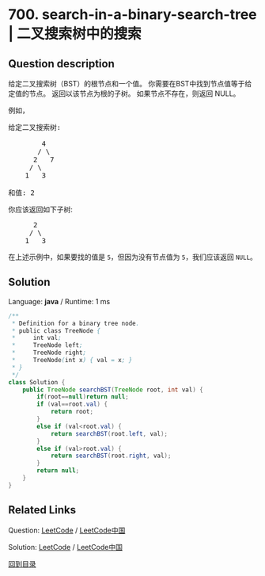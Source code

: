 ﻿# 700. search-in-a-binary-search-tree | 二叉搜索树中的搜索

## Question description

<!--If you want to use the English description, use <p>You are given the <code>root</code> of a binary search tree (BST) and an integer <code>val</code>.</p>

<p>Find the node in the BST that the node&#39;s value equals <code>val</code> and return the subtree rooted with that node. If such a node does not exist, return <code>null</code>.</p>

<p>&nbsp;</p>
<p><strong>Example 1:</strong></p>
<img alt="" src="https://assets.leetcode.com/uploads/2021/01/12/tree1.jpg" style="width: 422px; height: 302px;" />
<pre>
<strong>Input:</strong> root = [4,2,7,1,3], val = 2
<strong>Output:</strong> [2,1,3]
</pre>

<p><strong>Example 2:</strong></p>
<img alt="" src="https://assets.leetcode.com/uploads/2021/01/12/tree2.jpg" style="width: 422px; height: 302px;" />
<pre>
<strong>Input:</strong> root = [4,2,7,1,3], val = 5
<strong>Output:</strong> []
</pre>

<p>&nbsp;</p>
<p><strong>Constraints:</strong></p>

<ul>
	<li>The number of nodes in the tree is in the range <code>[1, 5000]</code>.</li>
	<li><code>1 &lt;= Node.val &lt;= 10<sup>7</sup></code></li>
	<li><code>root</code> is a binary search tree.</li>
	<li><code>1 &lt;= val &lt;= 10<sup>7</sup></code></li>
</ul>
 instead-->
<p>给定二叉搜索树（BST）的根节点和一个值。 你需要在BST中找到节点值等于给定值的节点。 返回以该节点为根的子树。 如果节点不存在，则返回 NULL。</p>

<p>例如，</p>

<pre>
给定二叉搜索树:

        4
       / \
      2   7
     / \
    1   3

和值: 2
</pre>

<p>你应该返回如下子树:</p>

<pre>
      2     
     / \   
    1   3
</pre>

<p>在上述示例中，如果要找的值是 <code>5</code>，但因为没有节点值为 <code>5</code>，我们应该返回 <code>NULL</code>。</p>




## Solution

Language: **java**  /  Runtime: 1 ms

```java
/**
 * Definition for a binary tree node.
 * public class TreeNode {
 *     int val;
 *     TreeNode left;
 *     TreeNode right;
 *     TreeNode(int x) { val = x; }
 * }
 */
class Solution {
    public TreeNode searchBST(TreeNode root, int val) {
        if(root==null)return null;
        if (val==root.val) {
            return root;
        }
        else if (val<root.val) {
            return searchBST(root.left, val);
        }
        else if (val>root.val) {
            return searchBST(root.right, val);
        }
        return null;
    }
}
```



## Related Links

Question: [LeetCode](https://leetcode.com/problems/search-in-a-binary-search-tree/description/)  /  [LeetCode中国](https://leetcode-cn.com/problems/search-in-a-binary-search-tree/description/)

Solution: [LeetCode](https://leetcode.com/articles/search-in-a-binary-search-tree/)  /  [LeetCode中国](https://leetcode-cn.com/articles/search-in-a-binary-search-tree/)

[回到目录](../README.md)